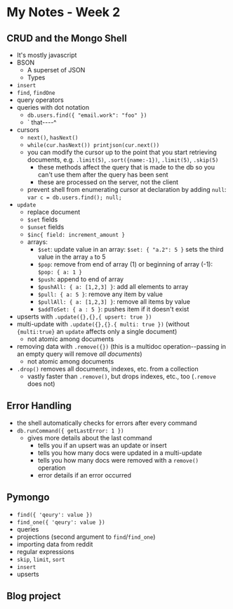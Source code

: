 # My Notes - Week 2

## CRUD and the Mongo Shell
- It's mostly javascript
- BSON
    - A superset of JSON
    - Types
- `insert`
- `find`, `findOne`
- query operators
- queries with dot notation
    - `db.users.find({ "email.work": "foo" })`
    - `              that----^
- cursors
    - `next()`, `hasNext()`
    - `while(cur.hasNext()) printjson(cur.next())`
    - you can modify the cursor up to the point that you start retrieving documents, e.g. `.limit(5)`, `.sort({name:-1})`, `.limit(5)`, `.skip(5)`
        - these methods affect the query that is made to the db so you can't use them after the query has been sent
        - these are processed on the server, not the client
    - prevent shell from enumerating cursor at declaration by adding `null`: `var c = db.users.find(); null;`
- `update`    
    - replace document
    - `$set` fields
    - `$unset` fields
    - `$inc{ field: increment_amount }`
    - arrays: 
        - `$set`: update value in an array: `$set: { "a.2": 5 }` sets the third value in the array `a` to 5
        - `$pop`: remove from end of array (1) or beginning of array (-1): `$pop: { a: 1 }`
        - `$push`: append to end of array
        - `$pushAll: { a: [1,2,3] }`: add all elements to array
        - `$pull: { a: 5 }`: remove any item by value
        - `$pullAll: { a: [1,2,3] }`: remove all items by value
        - `$addToSet: { a : 5 }`: pushes item if it doesn't exist
- upserts with `.update({},{},{ upsert: true })` 
- multi-update with `.update({},{}.{ multi: true })` (without `{multi:true}` an `update` affects only a single document)
    - not atomic among documents
- removing data with `.remove({})` (this is a multidoc operation--passing in an empty query will remove *all documents*)
    - not atomic among documents
- `.drop()` removes all documents, indexes, etc. from a collection
    - vastly faster than `.remove()`, but drops indexes, etc., too (`.remove` does not)

## Error Handling
- the shell automatically checks for errors after every command
- `db.runCommand({ getLastError: 1 })`
    - gives more details about the last command
        - tells you if an upsert was an update or insert
        - tells you how many docs were updated in a multi-update
        - tells you how many docs were removed with a `remove()` operation
        - error details if an error occurred

## Pymongo
- `find({ 'qeury': value })`
- `find_one({ 'qeury': value })`
- queries
- projections (second argument to `find`/`find_one`)
- importing data from reddit
- regular expressions
- `skip`, `limit`, `sort`
- `insert`
- upserts

## Blog project